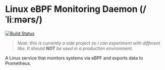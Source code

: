 # Linux eBPF Monitoring Daemon (/ˈliːmərs/)
[![Build Status](https://github.com/loshz/lemurs/workflows/CI/badge.svg)](https://github.com/loshz/lemurs/actions)

> _Note: this is currently a side project so I can experiment with different libs. It should **NOT** be used in a production environment._

A Linux service that monitors systems via eBPF and exports data to Prometheus.
